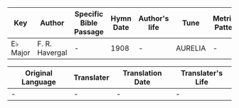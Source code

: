 Key | Author   | Specific Bible Passage     |Hymn Date |Author's life |Tune |Metrical Pattern   |Composer/Source
-- | --------- | ---------------------------|----------|--------------|-----|-------------------|-------------  
E♭ Major |F. R. Havergal |- |1908 |- |AURELIA |- |Samuel Wesley

Original Language | Translater | Translation Date   | Translater's Life  
----------------- | --------- | --------------------|-------------     
\- |- |- |-
